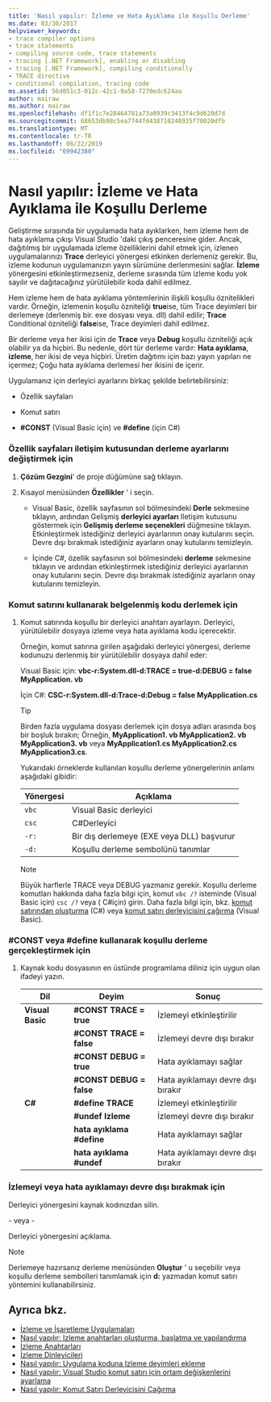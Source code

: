 ```yaml
---
title: 'Nasıl yapılır: İzleme ve Hata Ayıklama ile Koşullu Derleme'
ms.date: 03/30/2017
helpviewer_keywords:
- trace compiler options
- trace statements
- compiling source code, trace statements
- tracing [.NET Framework], enabling or disabling
- tracing [.NET Framework], compiling conditionally
- TRACE directive
- conditional compilation, tracing code
ms.assetid: 56d051c3-012c-42c1-9a58-7270edc624aa
author: mairaw
ms.author: mairaw
ms.openlocfilehash: df1f1c7e28464781a73a0939c3413f4c9d620d7d
ms.sourcegitcommit: 68653db98c5ea7744fd438710248935f70020dfb
ms.translationtype: MT
ms.contentlocale: tr-TR
ms.lasthandoff: 08/22/2019
ms.locfileid: "69942380"
---
```

# <a name="how-to-compile-conditionally-with-trace-and-debug"></a>Nasıl yapılır: İzleme ve Hata Ayıklama ile Koşullu Derleme
Geliştirme sırasında bir uygulamada hata ayıklarken, hem izleme hem de hata ayıklama çıkışı Visual Studio 'daki çıkış penceresine gider. Ancak, dağıtılmış bir uygulamada izleme özelliklerini dahil etmek için, izlenen uygulamalarınızı **Trace** derleyici yönergesi etkinken derlemeniz gerekir. Bu, izleme kodunun uygulamanızın yayın sürümüne derlenmesini sağlar. **İzleme** yönergesini etkinleştirmezseniz, derleme sırasında tüm izleme kodu yok sayılır ve dağıtacağınız yürütülebilir koda dahil edilmez.  
  
 Hem izleme hem de hata ayıklama yöntemlerinin ilişkili koşullu öznitelikleri vardır. Örneğin, izlemenin koşullu özniteliği **true**ise, tüm Trace deyimleri bir derlemeye (derlenmiş bir. exe dosyası veya. dll) dahil edilir; **Trace** Conditional özniteliği **false**ise, Trace deyimleri dahil edilmez.  
  
 Bir derleme veya her ikisi için de **Trace** veya **Debug** koşullu özniteliği açık olabilir ya da hiçbiri. Bu nedenle, dört tür derleme vardır: **Hata ayıklama**, **izleme**, her ikisi de veya hiçbiri. Üretim dağıtımı için bazı yayın yapıları ne içermez; Çoğu hata ayıklama derlemesi her ikisini de içerir.  
  
 Uygulamanız için derleyici ayarlarını birkaç şekilde belirtebilirsiniz:  
  
- Özellik sayfaları  
  
- Komut satırı  
  
- **#CONST** (Visual Basic için) ve **#define** (için C#)  
  
### <a name="to-change-compile-settings-from-the-property-pages-dialog-box"></a>Özellik sayfaları iletişim kutusundan derleme ayarlarını değiştirmek için  
  
1. **Çözüm Gezgini**' de proje düğümüne sağ tıklayın.  
  
2. Kısayol menüsünden **Özellikler** ' i seçin.  
  
    - Visual Basic, özellik sayfasının sol bölmesindeki **Derle** sekmesine tıklayın, ardından Gelişmiş **derleyici ayarları** Iletişim kutusunu göstermek için **Gelişmiş derleme seçenekleri** düğmesine tıklayın. Etkinleştirmek istediğiniz derleyici ayarlarının onay kutularını seçin. Devre dışı bırakmak istediğiniz ayarların onay kutularını temizleyin.  
  
    - İçinde C#, özellik sayfasının sol bölmesindeki **derleme** sekmesine tıklayın ve ardından etkinleştirmek istediğiniz derleyici ayarlarının onay kutularını seçin. Devre dışı bırakmak istediğiniz ayarların onay kutularını temizleyin.  
  
### <a name="to-compile-instrumented-code-using-the-command-line"></a>Komut satırını kullanarak belgelenmiş kodu derlemek için  
  
1. Komut satırında koşullu bir derleyici anahtarı ayarlayın. Derleyici, yürütülebilir dosyaya izleme veya hata ayıklama kodu içerecektir.  
  
     Örneğin, komut satırına girilen aşağıdaki derleyici yönergesi, derleme kodunuzu derlenmiş bir yürütülebilir dosyaya dahil eder:  
  
     Visual Basic için: **vbc-r:System.dll-d:TRACE = true-d:DEBUG = false MyApplication. vb**  
  
     İçin C#: **CSC-r:System.dll-d:Trace-d:Debug = false MyApplication.cs**  
  
    > [!TIP]
    >  Birden fazla uygulama dosyası derlemek için dosya adları arasında boş bir boşluk bırakın; Örneğin, **MyApplication1. vb MyApplication2. vb MyApplication3. vb** veya **MyApplication1.cs MyApplication2.cs MyApplication3.cs**.  
  
     Yukarıdaki örneklerde kullanılan koşullu derleme yönergelerinin anlamı aşağıdaki gibidir:  
  
    |Yönergesi|Açıklama|  
    |---------------|-------------|  
    |`vbc`|Visual Basic derleyici|  
    |`csc`|C#Derleyici|  
    |`-r:`|Bir dış derlemeye (EXE veya DLL) başvurur|  
    |`-d:`|Koşullu derleme sembolünü tanımlar|  
  
    > [!NOTE]
    > Büyük harflerle TRACE veya DEBUG yazmanız gerekir. Koşullu derleme komutları hakkında daha fazla bilgi için, komut `vbc /?` isteminde (Visual Basic için) `csc /?` veya ( C#için) girin. Daha fazla bilgi için, bkz. [komut satırından oluşturma](../../csharp/language-reference/compiler-options/how-to-set-environment-variables-for-the-visual-studio-command-line.md) (C#) veya [komut satırı derleyicisini çağırma](../../visual-basic/reference/command-line-compiler/how-to-invoke-the-command-line-compiler.md) (Visual Basic).  
  
### <a name="to-perform-conditional-compilation-using-const-or-define"></a>#CONST veya #define kullanarak koşullu derleme gerçekleştirmek için  
  
1. Kaynak kodu dosyasının en üstünde programlama diliniz için uygun olan ifadeyi yazın.  
  
    |Dil|Deyim|Sonuç|  
    |--------------|---------------|------------|  
    |**Visual Basic**|**#CONST TRACE = true**|İzlemeyi etkinleştirilir|  
    ||**#CONST TRACE = false**|İzlemeyi devre dışı bırakır|  
    ||**#CONST DEBUG = true**|Hata ayıklamayı sağlar|  
    ||**#CONST DEBUG = false**|Hata ayıklamayı devre dışı bırakır|  
    |**C#**|**#define TRACE**|İzlemeyi etkinleştirilir|  
    ||**#undef Izleme**|İzlemeyi devre dışı bırakır|  
    ||**hata ayıklama #define**|Hata ayıklamayı sağlar|  
    ||**hata ayıklama #undef**|Hata ayıklamayı devre dışı bırakır|  
  
### <a name="to-disable-tracing-or-debugging"></a>İzlemeyi veya hata ayıklamayı devre dışı bırakmak için  
  
Derleyici yönergesini kaynak kodınızdan silin.  
  
\- veya -  
  
Derleyici yönergesini açıklama.  
  
> [!NOTE]
> Derlemeye hazırsanız derleme menüsünden **Oluştur** ' u seçebilir veya koşullu derleme sembolleri tanımlamak için **d:** yazmadan komut satırı yöntemini kullanabilirsiniz.  
  
## <a name="see-also"></a>Ayrıca bkz.

- [İzleme ve İşaretleme Uygulamaları](../../../docs/framework/debug-trace-profile/tracing-and-instrumenting-applications.md)
- [Nasıl yapılır: Izleme anahtarları oluşturma, başlatma ve yapılandırma](../../../docs/framework/debug-trace-profile/how-to-create-initialize-and-configure-trace-switches.md)
- [İzleme Anahtarları](../../../docs/framework/debug-trace-profile/trace-switches.md)
- [İzleme Dinleyicileri](../../../docs/framework/debug-trace-profile/trace-listeners.md)
- [Nasıl yapılır: Uygulama koduna Izleme deyimleri ekleme](../../../docs/framework/debug-trace-profile/how-to-add-trace-statements-to-application-code.md)
- [Nasıl yapılır: Visual Studio komut satırı için ortam değişkenlerini ayarlama](../../csharp/language-reference/compiler-options/how-to-set-environment-variables-for-the-visual-studio-command-line.md)
- [Nasıl yapılır: Komut Satırı Derleyicisini Çağırma](../../visual-basic/reference/command-line-compiler/how-to-invoke-the-command-line-compiler.md)
